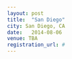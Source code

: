 ```yaml
---
layout: post
title:  "San Diego"
city: San Diego, CA
date:   2014-08-06
venue: TBA
registration_url: #
---
```

